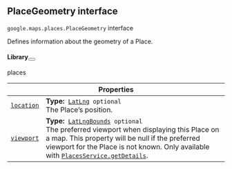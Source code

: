 
<devsite-heading text=" PlaceGeometry interface" for="PlaceGeometry" level="h2" link="" toc="" back-to-top=""><h2 id="PlaceGeometry" is-upgraded="">PlaceGeometry interface </h2></devsite-heading>
<p>
<code translate="no" dir="ltr"><span itemprop="path">google.maps.places</span>.<span itemprop="name">PlaceGeometry</span></code>
interface
</p>
<p>Defines information about the geometry of a Place.</p>
<devsite-heading text="Library" for="library_12" level="h4" link=""><h4 is-upgraded="" id="library_12">Library<button role="button" class="devsite-heading-link button-flat material-icons" data-title="Copy link to this section"></button></h4></devsite-heading>
<p>places</p>
<div class="devsite-table-wrapper"><table class="properties responsive" summary="interface PlaceGeometry - Properties">
<thead>
<tr><th colspan="2">Properties</th>
</tr></thead>
<tbody>
<tr id="PlaceGeometry.location">
<td itemprop="property"><code translate="no" dir="ltr"><a class="secret-link" href="#PlaceGeometry.location"><span>location</span></a></code></td>
<td><div><strong>Type:</strong>&nbsp; <code translate="no" dir="ltr"><a href="LatLng.md">LatLng</a> <span class="optional-type-annotation">optional</span></code></div>
<div class="desc">The Place’s position.</div></td>
</tr>
<tr id="PlaceGeometry.viewport">
<td itemprop="property"><code translate="no" dir="ltr"><a class="secret-link" href="#PlaceGeometry.viewport"><span>viewport</span></a></code></td>
<td><div><strong>Type:</strong>&nbsp; <code translate="no" dir="ltr"><a href="LatLngBounds.md">LatLngBounds</a> <span class="optional-type-annotation">optional</span></code></div>
<div class="desc">The preferred viewport when displaying this Place on a map. This property will be null if the preferred viewport for the Place is not known. Only available with <code translate="no" dir="ltr"><a href="/maps/documentation/javascript/reference/places-service#PlacesService.getDetails">PlacesService.getDetails</a></code>.</div></td>
</tr>
</tbody>
</table></div>
<script src="replace_links.js"></script>
